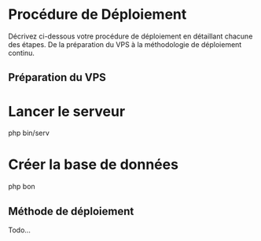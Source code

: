 # Procédure de Déploiement

Décrivez ci-dessous votre procédure de déploiement en détaillant chacune des étapes. De la préparation du VPS à la méthodologie de déploiement continu.

## Préparation du VPS

# Lancer le serveur 
php bin/serv

# Créer la base de données
php bon

## Méthode de déploiement

Todo...
